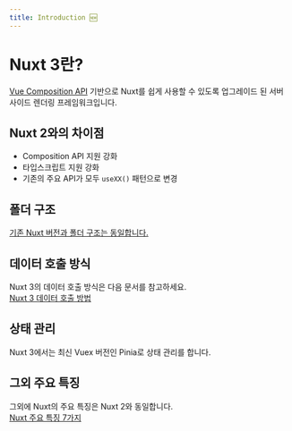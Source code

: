 ```yaml
---
title: Introduction 🆕
---
```


# Nuxt 3란?

[Vue Composition API](../reuse/composition) 기반으로 Nuxt를 쉽게 사용할 수 있도록 업그레이드 된 서버 사이드 렌더링 프레임워크입니다.

## Nuxt 2와의 차이점

- Composition API 지원 강화
- 타입스크립트 지원 강화
- 기존의 주요 API가 모두 `useXX()` 패턴으로 변경

## 폴더 구조

[기존 Nuxt 버전과 폴더 구조는 동일합니다.](https://joshua1988.github.io/vue-camp/nuxt/folder-structure.html#nuxt%E1%84%8B%E1%85%B4-%E1%84%91%E1%85%A9%E1%86%AF%E1%84%83%E1%85%A5-%E1%84%80%E1%85%AE%E1%84%8C%E1%85%A9-2)

## 데이터 호출 방식

Nuxt 3의 데이터 호출 방식은 다음 문서를 참고하세요. <br>
[Nuxt 3 데이터 호출 방법](./data-fetching)

## 상태 관리

Nuxt 3에서는 최신 Vuex 버전인 Pinia로 상태 관리를 합니다. <br>
[]()

## 그외 주요 특징

그외에 Nuxt의 주요 특징은 Nuxt 2와 동일합니다. <br>
[Nuxt 주요 특징 7가지](../nuxt/intro#nuxt-특징)